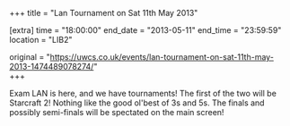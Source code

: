+++
title = "Lan Tournament on Sat 11th May 2013"

[extra]
time = "18:00:00"
end_date = "2013-05-11"
end_time = "23:59:59"
location = "LIB2"

original = "https://uwcs.co.uk/events/lan-tournament-on-sat-11th-may-2013-1474489078274/"    
+++

Exam LAN is here, and we have tournaments\! The first of the two will be Starcraft 2\! Nothing like the good ol'best of 3s and 5s. The finals and possibly semi-finals will be spectated on the main screen\!

